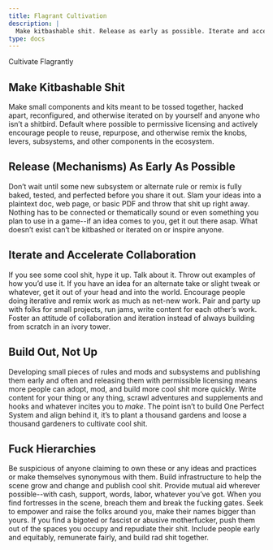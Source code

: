 ```yaml
---
title: Flagrant Cultivation
description: |
  Make kitbashable shit. Release as early as possible. Iterate and accelerate collaboration. Build out, not up. Fuck hierarchies.
type: docs
---
```


Cultivate Flagrantly

## Make Kitbashable Shit

Make small components and kits meant to be tossed together, hacked apart, reconfigured, and otherwise iterated on by yourself and anyone who isn’t a shitbird.
Default where possible to permissive licensing and actively encourage people to reuse, repurpose, and otherwise remix the knobs, levers, subsystems, and other components in the ecosystem.

## Release (Mechanisms) As Early As Possible

Don’t wait until some new subsystem or alternate rule or remix is fully baked, tested, and perfected before you share it out.
Slam your ideas into a plaintext doc, web page, or basic PDF and throw that shit up right away.
Nothing has to be connected or thematically sound or even something you plan to use in a game--if an idea comes to you, get it out there asap.
What doesn’t exist can’t be kitbashed or iterated on or inspire anyone.

## Iterate and Accelerate Collaboration

If you see some cool shit, hype it up.
Talk about it.
Throw out examples of how you’d use it.
If you have an idea for an alternate take or slight tweak or whatever, get it out of your head and into the world.
Encourage people doing iterative and remix work as much as net-new work.
Pair and party up with folks for small projects, run jams, write content for each other’s work.
Foster an attitude of collaboration and iteration instead of always building from scratch in an ivory tower.

## Build Out, Not Up

Developing small pieces of rules and mods and subsystems and publishing them early and often and releasing them with permissible licensing means more people can adopt, mod, and build more cool shit more quickly.
Write content for your thing or any thing, scrawl adventures and supplements and hooks and whatever incites you to _make_.
The point isn’t to build One Perfect System and align behind it, it’s to plant a thousand gardens and loose a thousand gardeners to cultivate cool shit.

## Fuck Hierarchies

Be suspicious of anyone claiming to own these or any ideas and practices or make themselves synonymous with them.
Build infrastructure to help the scene grow and change and publish cool shit.
Provide mutual aid wherever possible--with cash, support, words, labor, whatever you’ve got.
When you find fortresses in the scene, breach them and break the fucking gates.
Seek to empower and raise the folks around you, make their names bigger than yours.
If you find a bigoted or fascist or abusive motherfucker, push them out of the spaces you occupy and repudiate their shit.
Include people early and equitably, remunerate fairly, and build rad shit together.
